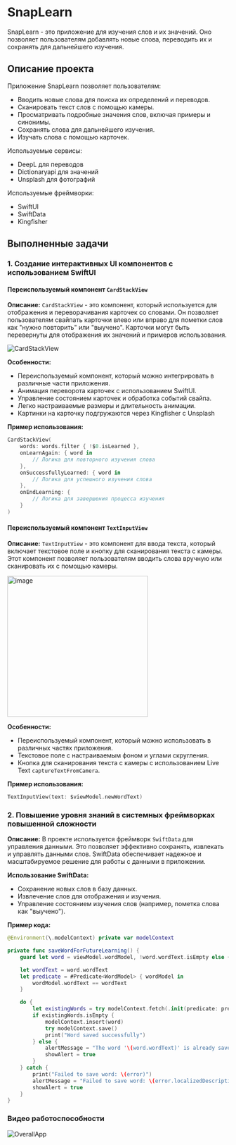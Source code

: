 # SnapLearn

SnapLearn - это приложение для изучения слов и их значений. Оно позволяет пользователям добавлять новые слова, переводить их и сохранять для дальнейшего изучения.

## Описание проекта

Приложение SnapLearn позволяет пользователям:
- Вводить новые слова для поиска их определений и переводов.
- Сканировать текст слов с помощью камеры.
- Просматривать подробные значения слов, включая примеры и синонимы.
- Сохранять слова для дальнейшего изучения.
- Изучать слова с помощью карточек.

Используемые сервисы:
- DeepL для переводов
- Dictionaryapi для значений
- Unsplash для фотографий

Используемые фреймворки:
- SwiftUI
- SwiftData
- Kingfisher

## Выполненные задачи

### 1. Создание интерактивных UI компонентов с использованием SwiftUI

#### Переиспользуемый компонент `CardStackView`

**Описание:** `CardStackView` - это компонент, который используется для отображения и переворачивания карточек со словами. Он позволяет пользователям свайпать карточки влево или вправо для пометки слов как "нужно повторить" или "выучено". Карточки могут быть перевернуты для отображения их значений и примеров использования.

![CardStackView](https://github.com/KASAFF/SnapLearn/assets/91468100/94074523-5ec3-45c5-8af5-188f2286ddbb)

**Особенности:**
- Переиспользуемый компонент, который можно интегрировать в различные части приложения.
- Анимация переворота карточек с использованием SwiftUI.
- Управление состоянием карточек и обработка событий свайпа.
- Легко настраиваемые размеры и длительность анимации.
- Картинки на карточку подгружаются через Kingfisher с Unsplash

**Пример использования:**
```swift
CardStackView(
    words: words.filter { !$0.isLearned },
    onLearnAgain: { word in
        // Логика для повторного изучения слова
    },
    onSuccessfullyLearned: { word in
        // Логика для успешного изучения слова
    },
    onEndLearning: {
        // Логика для завершения процесса изучения
    }
)
```

#### Переиспользуемый компонент `TextInputView`

**Описание:** `TextInputView` - это компонент для ввода текста, который включает текстовое поле и кнопку для сканирования текста с камеры. Этот компонент позволяет пользователям вводить слова вручную или сканировать их с помощью камеры.

<img width="320" alt="image" src="https://github.com/KASAFF/SnapLearn/assets/91468100/991717a0-32a7-47ce-9c9e-767ed31818c8">

**Особенности:**
- Переиспользуемый компонент, который можно использовать в различных частях приложения.
- Текстовое поле с настраиваемым фоном и углами скругления.
- Кнопка для сканирования текста с камеры с использованием Live Text `captureTextFromCamera`.

**Пример использования:**
```swift
TextInputView(text: $viewModel.newWordText)
```


### 2. Повышение уровня знаний в системных фреймворках повышенной сложности

**Описание:** В проекте используется фреймворк `SwiftData` для управления данными. Это позволяет эффективно сохранять, извлекать и управлять данными слов. SwiftData обеспечивает надежное и масштабируемое решение для работы с данными в приложении.

**Использование SwiftData:**
- Сохранение новых слов в базу данных.
- Извлечение слов для отображения и изучения.
- Управление состоянием изучения слов (например, пометка слова как "выучено").

**Пример кода:**
```swift
@Environment(\.modelContext) private var modelContext

private func saveWordForFutureLearning() {
    guard let word = viewModel.wordModel, !word.wordText.isEmpty else { return }

    let wordText = word.wordText
    let predicate = #Predicate<WordModel> { wordModel in
        wordModel.wordText == wordText
    }

    do {
        let existingWords = try modelContext.fetch(.init(predicate: predicate))
        if existingWords.isEmpty {
            modelContext.insert(word)
            try modelContext.save()
            print("Word saved successfully")
        } else {
            alertMessage = "The word '\(word.wordText)' is already saved."
            showAlert = true
        }
    } catch {
        print("Failed to save word: \(error)")
        alertMessage = "Failed to save word: \(error.localizedDescription)"
        showAlert = true
    }
}
```

### Видео работоспособности

![OverallApp](https://github.com/KASAFF/SnapLearn/assets/91468100/f9ec3236-39d7-45b2-b4f2-b1d71f465c73)
